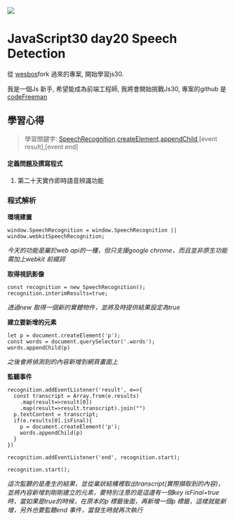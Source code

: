 ![](https://javascript30.com/images/JS3-social-share.png)

# JavaScript30 day20 Speech Detection

從 [wesbos](https://github.com/wesbos/JavaScript30)fork 過來的專案, 開始學習js30.

我是一個Js 新手, 希望能成為前端工程師, 我將會開始挑戰Js30, 專案的github 是 [codeFreeman](https://github.com/codeFreeman/JavaScript30)

## 學習心得

> 學習關鍵字: [SpeechRecognition](https://developer.mozilla.org/en-US/docs/Web/API/SpeechRecognition),[createElement](https://developer.mozilla.org/en-US/docs/Web/API/Document/createElement),[appendChild](https://developer.mozilla.org/en-US/docs/Web/API/Node/appendChild),[event result],[event end]

#### 定義問題及撰寫程式

1. 第二十天實作即時語音辨識功能

### 程式解析

**環境建置**

    window.SpeechRecognition = window.SpeechRecognition || window.webkitSpeechRecognition;

*今天的功能是屬於web api的一種，但只支援google chrome，而且並非原生功能需加上webkit 前綴詞*

**取得視訊影像**

    const recognition = new SpeechRecognition();
    recognition.interimResults=true;

*透過new 取得一個新的實體物件，並將及時提供結果設定為true*

**建立要新增的元素**

    let p = document.createElement('p');
    const words = document.querySelector('.words');
    words.appendChild(p)

*之後會將偵測到的內容新增到網頁畫面上*

**監聽事件**

    recognition.addEventListener('result', e=>{
      const transcript = Array.from(e.results)
        .map(result=>result[0])
        .map(result=>result.transcript).join("")
      p.textContent = transcript;
      if(e.results[0].isFinal){
        p = document.createElement('p');
        words.appendChild(p)
      }
    })

    recognition.addEventListener('end', recognition.start);

    recognition.start();

*這次監聽的是產生的結果，並從巢狀結構裡取出transcript(實際擷取到的內容)，並將內容新增到剛剛建立的元素，要特別注意的是這邊有一個key isFinal=true時，當如果是true的時候，在原本的p 標籤後面，再新增一個p 標籤，這樣就能新增，另外也要監聽end 事件，當發生時就再次執行*


